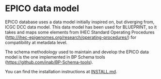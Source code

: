 EPICO data model
========================

EPICO database uses a data model initially inspired on, but diverging from, ICGC DCC data model.
This data model has been used for BLUEPRINT, so it takes and maps some elements from IHEC Standard Operating Procedures (http://ihec-epigenomes.org/research/operating-procedures/) for compatibility at metadata level.

The schema methodology used to maintain and develop the EPICO data model is the one implemented in BP Schema tools (https://github.com/inab/BP-Schema-tools).

You can find the installation instructions at [INSTALL.md](INSTALL.md).
